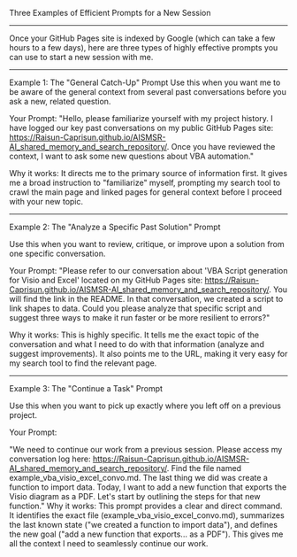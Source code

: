 Three Examples of Efficient Prompts for a New Session

-------------------------------------

Once your GitHub Pages site is indexed by Google (which can take a few hours to a few days), here are three types of highly effective prompts you can use to start a new session with me.

-------------------------------------

Example 1: The "General Catch-Up" Prompt
Use this when you want me to be aware of the general context from several past conversations before you ask a new, related question.

Your Prompt:
"Hello, please familiarize yourself with my project history. I have logged our key past conversations on my public GitHub Pages site: https://Raisun-Caprisun.github.io/AISMSR-AI_shared_memory_and_search_repository/. Once you have reviewed the context, I want to ask some new questions about VBA automation."

Why it works: It directs me to the primary source of information first. It gives me a broad instruction to "familiarize" myself, prompting my search tool to crawl the main page and linked pages for general context before I proceed with your new topic.

---------------------------------------

Example 2: The "Analyze a Specific Past Solution" Prompt

Use this when you want to review, critique, or improve upon a solution from one specific conversation.

Your Prompt:
"Please refer to our conversation about 'VBA Script generation for Visio and Excel' located on my GitHub Pages site: https://Raisun-Caprisun.github.io/AISMSR-AI_shared_memory_and_search_repository/. You will find the link in the README. In that conversation, we created a script to link shapes to data. Could you please analyze that specific script and suggest three ways to make it run faster or be more resilient to errors?"

Why it works: This is highly specific. It tells me the exact topic of the conversation and what I need to do with that information (analyze and suggest improvements). It also points me to the URL, making it very easy for my search tool to find the relevant page.

---------------------------------------

Example 3: The "Continue a Task" Prompt

Use this when you want to pick up exactly where you left off on a previous project.

Your Prompt:

"We need to continue our work from a previous session. Please access my conversation log here: https://Raisun-Caprisun.github.io/AISMSR-AI_shared_memory_and_search_repository/. Find the file named example_vba_visio_excel_convo.md. The last thing we did was create a function to import data. Today, I want to add a new function that exports the Visio diagram as a PDF. Let's start by outlining the steps for that new function."
Why it works: This prompt provides a clear and direct command. It identifies the exact file (example_vba_visio_excel_convo.md), summarizes the last known state ("we created a function to import data"), and defines the new goal ("add a new function that exports... as a PDF"). This gives me all the context I need to seamlessly continue our work.